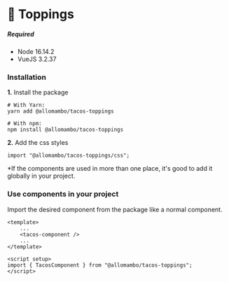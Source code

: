 # 🌮 Toppings

##### Required

-   Node 16.14.2
-   VueJS 3.2.37

### Installation

**1.** Install the package

```
# With Yarn:
yarn add @allomambo/tacos-toppings

# With npm:
npm install @allomambo/tacos-toppings
```

**2.** Add the css styles

```
import "@allomambo/tacos-toppings/css";
```

\*If the components are used in more than one place, it's good to add it globally in your project.

### Use components in your project

Import the desired component from the package like a normal component.

```
<template>
    ...
    <tacos-component />
    ...
</template>

<script setup>
import { TacosComponent } from "@allomambo/tacos-toppings";
</script>
```
